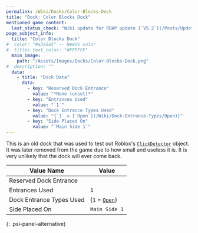 ```yaml
---
permalink: /Wiki/Docks/Color-Blocks-Dock
title: "Dock: Color Blocks Dock"
mentioned_game_content:
  last_status_check: "Wiki update for RBAP update [`V5.2`](/Posts/Update-Log/5-2-0)"
page_subject_info:
  title: "Color Blocks Dock"
#  color: "#a3a2a5" -- Needs color
#  titles_text_color: "#FFFFFF"
  main_image:
    path: "/Assets/Images/Docks/Color-Blocks-Dock.png"
#  description: ""
  data:
    - title: "Dock Data"
      data:
        - key: "Reserved Dock Entrance"
          value: "*None (unset)*"
        - key: "Entrances Used"
          value: "`1`"
        - key: "Dock Entrance Types Used"
          value: "{`1` = [`Open`](/Wiki/Dock-Entrance-Types/Open)}"
        - key: "Side Placed On"
          value: "`Main Side 1`"
---
```


This is an old dock that was used to test out Roblox's [`ClickDetector`](https://developer.roblox.com/en-us/api-reference/class/ClickDetector) object. It was later removed from the game due to how small and useless it is. It is very unlikely that the dock will ever come back.

| Value Name               | Value |
|-|-|
| Reserved Dock Entrance   |  |
| Entrances Used           | `1` |
| Dock Entrance Types Used | {`1` = [`Open`](/Wiki/Dock-Entrance-Types#open)} |
| Side Placed On           | `Main Side 1` |
{: .psi-panel-alternative}

<img src="/RBAP-Wiki/Assets/Images/Docks/Color-Blocks-Dock.png" alt="">